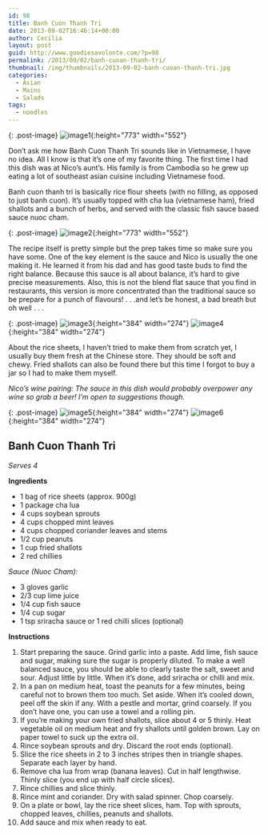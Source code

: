 ```yaml
---
id: 98
title: Banh Cuon Thanh Tri
date: 2013-09-02T16:46:14+00:00
author: Cecilia
layout: post
guid: http://www.goodiesavolonte.com/?p=98
permalink: /2013/09/02/banh-cuoan-thanh-tri/
thumbnail: /img/thumbnails/2013-09-02-banh-cuoan-thanh-tri.jpg
categories:
  - Asian
  - Mains
  - Salads
tags:
  - noodles
---
```

<input class="jpibfi" type="hidden" />

{: .post-image}
![image1](http://www.goodiesavolonte.com/wp-content/uploads/2013/09/IMG_5157.jpg){:height="773" width="552"}

Don&#8217;t ask me how Banh Cuon Thanh Tri sounds like in Vietnamese, I have no idea. All I know is that it&#8217;s one of my favorite thing. The first time I had this dish was at Nico&#8217;s aunt&#8217;s. His family is from Cambodia so he grew up eating a lot of southeast asian cuisine including Vietnamese food.

Banh cuon thanh tri is basically rice flour sheets (with no filling, as opposed to just banh cuon). It&#8217;s usually topped with cha lua (vietnamese ham), fried shallots and a bunch of herbs, and served with the classic fish sauce based sauce nuoc cham.

<!--more-->

{: .post-image}
![image2](http://www.goodiesavolonte.com/wp-content/uploads/2013/09/IMG_51632.jpg){:height="773" width="552"}

The recipe itself is pretty simple but the prep takes time so make sure you have some. One of the key element is the sauce and Nico is usually the one making it. He learned it from his dad and has good taste buds to find the right balance. Because this sauce is all about balance, it&#8217;s hard to give precise measurements. Also, this is not the blend flat sauce that you find in restaurants, this version is more concentrated than the traditional sauce so be prepare for a punch of flavours! . . .and let&#8217;s be honest, a bad breath but oh well . . .

{: .post-image}
![image3](http://www.goodiesavolonte.com/wp-content/uploads/2013/09/IMG_51361.jpg){:height="384" width="274"}
![image4](http://www.goodiesavolonte.com/wp-content/uploads/2013/09/IMG_51381.jpg){:height="384" width="274"}

About the rice sheets, I haven&#8217;t tried to make them from scratch yet, I usually buy them fresh at the Chinese store. They should be soft and chewy. Fried shallots can also be found there but this time I forgot to buy a jar so I had to make them myself.

_Nico&#8217;s wine pairing: The sauce in this dish would probably overpower any wine so grab a beer! I&#8217;m open to suggestions though._

{: .post-image}
![image5](http://www.goodiesavolonte.com/wp-content/uploads/2013/09/IMG_51291.jpg){:height="384" width="274"}
![image6](http://www.goodiesavolonte.com/wp-content/uploads/2013/09/IMG_51311.jpg){:height="384" width="274"}

<div class="recipe-box">
  <h2 class="recipe-title">
    Banh Cuon Thanh Tri
  </h2>
  
  <p>
    <em>Serves 4</em>
  </p>
  
  <p>
    <strong>Ingredients</strong>
  </p>
  
  <ul>
    <li>
      1 bag of rice sheets (approx. 900g)
    </li>
    <li>
      1 package cha lua
    </li>
    <li>
      4 cups soybean sprouts
    </li>
    <li>
      4 cups chopped mint leaves
    </li>
    <li>
      4 cups chopped coriander leaves and stems
    </li>
    <li>
      1/2 cup peanuts
    </li>
    <li>
      1 cup fried shallots
    </li>
    <li>
      2 red chillies
    </li>
  </ul>
  
  <p>
    <em>Sauce (Nuoc Cham):<br /> </em>
  </p>
  
  <ul>
    <li>
      3 gloves garlic
    </li>
    <li>
      2/3 cup lime juice
    </li>
    <li>
      1/4 cup fish sauce
    </li>
    <li>
      1/4 cup sugar
    </li>
    <li>
      1 tsp sriracha sauce or 1 red chilli slices (optional)
    </li>
  </ul>
  
  <p>
    <strong>Instructions</strong>
  </p>
  
  <ol>
    <li>
      Start preparing the sauce. Grind garlic into a paste. Add lime, fish sauce and sugar, making sure the sugar is properly diluted. To make a well balanced sauce, you should be able to clearly taste the salt, sweet and sour. Adjust little by little. When it&#8217;s done, add sriracha or chilli and mix.
    </li>
    <li>
      In a pan on medium heat, toast the peanuts for a few minutes, being careful not to brown them too much. Set aside. When it&#8217;s cooled down, peel off the skin if any. With a pestle and mortar, grind coarsely. If you don&#8217;t have one, you can use a towel and a rolling pin.
    </li>
    <li>
      If you&#8217;re making your own fried shallots, slice about 4 or 5 thinly. Heat vegetable oil on medium heat and fry shallots until golden brown. Lay on paper towel to suck up the extra oil.
    </li>
    <li>
      Rince soybean sprouts and dry. Discard the root ends (optional).
    </li>
    <li>
      Slice the rice sheets in 2 to 3 inches stripes then in triangle shapes. Separate each layer by hand.
    </li>
    <li>
      Remove cha lua from wrap (banana leaves). Cut in half lengthwise. Thinly slice (you end up with half circle slices).
    </li>
    <li>
      Rince chillies and slice thinly.
    </li>
    <li>
      Rince mint and coriander. Dry with salad spinner. Chop coarsely.
    </li>
    <li>
      On a plate or bowl, lay the rice sheet slices, ham. Top with sprouts, chopped leaves, chillies, peanuts and shallots.
    </li>
    <li>
      Add sauce and mix when ready to eat.
    </li>
  </ol>
</div>